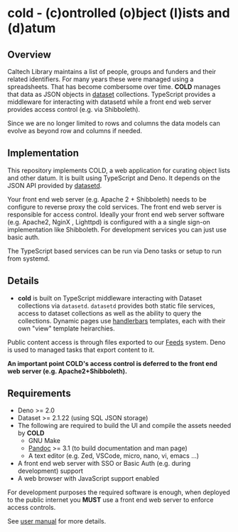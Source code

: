 cold - (c)ontrolled (o)bject (l)ists and (d)atum
================================================


Overview
--------

Caltech Library maintains a list of people, groups and funders and their related identifiers. For many years these were managed using a spreadsheets. That has become combersome over time.  **COLD** manages that data as JSON objects in [dataset](https://github.com/caltechlibrary/dataset) collections. TypeScript provides a middleware for interacting with datasetd while a front end web server provides access control (e.g. via Shibboleth).

Since we are no longer limited to rows and columns the data models can evolve as beyond row and columns if needed.

Implementation
--------------

This repository implements COLD, a web application for curating object lists and other datum. It is built using TypeScript and Deno.  It depends on the JSON API provided by [datasetd](https://github.com/caltechlibrary/dataset).

Your front end web server (e.g. Apache 2 + Shibboleth) needs to be configure to reverse proxy the cold services. The front end web server is responsible for access control. Ideally your front end web server software (e.g. Apache2, NginX , Lighttpd) is configured with a a single sign-on implementation like Shibboleth. For development services you can just use basic auth.

The TypeScript based services can be run via Deno tasks or setup to run from systemd.

Details
-------

- **cold** is built on TypeScript middleware interacting with Dataset collections via `datasetd`. `datasetd` provides both static file services, access to dataset collections as well as the ability to query the collections. Dynamic pages use [handlerbars](https://handlerbarsjs.com) templates, each with their own "view" template heirarchies.

Public content access is through files exported to our [Feeds](https://feeds.library.caltech.edu) system. Deno is used to managed tasks that export content to it.

__An important point COLD's access control is deferred to the front end web server (e.g. Apache2+Shibboleth).__

Requirements
------------

- Deno >= 2.0
- Dataset >= 2.1.22 (using SQL JSON storage)
- The following are required to build the UI and compile the assets needed by **COLD**
  - GNU Make
  - [Pandoc](https://pandoc.org) >= 3.1 (to build documentation and man page)
  - A text editor (e.g. Zed, VSCode, micro, nano, vi, emacs ...)
- A front end web server with SSO or Basic Auth (e.g. during development) support
- A web browser with JavaScript support enabled

For development purposes the required software is enough, when deployed to the public internet you **MUST** use a front end web server to enforce access controls.

See [user manual](user_manual.md) for more details.



